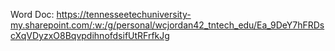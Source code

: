 Word Doc:
https://tennesseetechuniversity-my.sharepoint.com/:w:/g/personal/wcjordan42_tntech_edu/Ea_9DeY7hFRDscXqVDyzxO8BqvpdihnofdsifUtRFrfkJg
